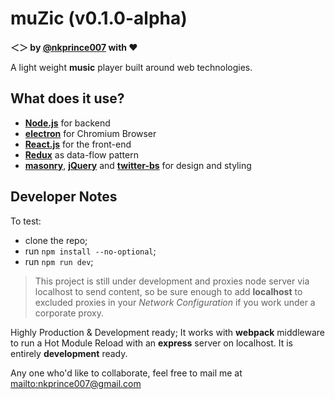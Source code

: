 **muZic** (v0.1.0-alpha)
========================
**＜＞ by [@nkprince007][6] with ❤**

A light weight **music** player built around web technologies.


What does it use?
-----------------
- [**Node.js**][1] for backend
- [**electron**][2] for Chromium Browser
- [**React.js**][3] for the front-end
- [**Redux**][4] as data-flow pattern
- [**masonry**][5], [**jQuery**][8] and [**twitter-bs**][7] for design and styling


Developer Notes
---------------
To test:
- clone the repo;
- run `npm install --no-optional`;
- run `npm run dev`;

>This project is still under development and proxies node server via localhost to send content,
> so be sure enough to add **localhost** to excluded proxies in your *Network Configuration*
> if you work under a corporate proxy. 

Highly Production & Development ready;
It works with **webpack** middleware to run a Hot Module Reload with an **express** server on localhost. It is entirely **development** ready.

Any one who'd like to collaborate, feel free to mail me at <mailto:nkprince007@gmail.com>


[1]: http://nodejs.org/en
[2]: http://electron.atom.io/
[3]: http://facebook.github.io/react/
[4]: http://redux.js.org/
[5]: http://masonry.desandro.com/
[6]: http://fb.com/naveen.007.prince/
[7]: http://getbootstrap.com/
[8]: http://jquery.com/
